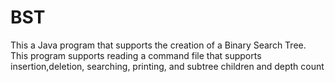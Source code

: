 # BST
This a Java program that supports the creation of a Binary  Search  Tree. This program supports reading a command file that supports insertion,deletion, searching, printing, and subtree children and depth count
